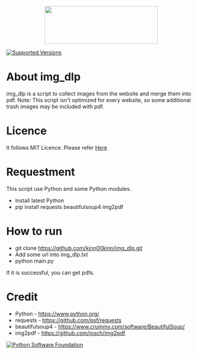 
<div style="text-align: center">
  <img src="https://img.shields.io/badge/-img__dlp-black?logo=python"  width="300" height="100">
</div>

[![Supported Versions](https://img.shields.io/pypi/pyversions/requests.svg)](https://pypi.org/project/requests)


# About img_dlp
img_dlp is a script to collect images from the website and merge them into pdf.
Note: This script isn't optimized for every website,  so some additional trash images may be included with pdf. 
# Licence
It follows MIT Licence. Please refer [Here](LICENCE) 

# Requestment
This script use Python and some Python modules.
- Install latest Python
- pip install requests beautifulsoup4 img2pdf



# How to run
- git clone https://github.com/kinn00kinn/img_dlp.git
- Add some url into img_dlp.txt
- python main.py

If it is successful, you can get pdfs.

# Credit
- Python - https://www.python.org/
- requests - https://github.com/psf/requests
- beautifulsoup4 - https://www.crummy.com/software/BeautifulSoup/
- img2pdf - https://github.com/josch/img2pdf

[![Python Software Foundation](https://raw.githubusercontent.com/psf/requests/main/ext/psf.png)](https://www.python.org/psf)


